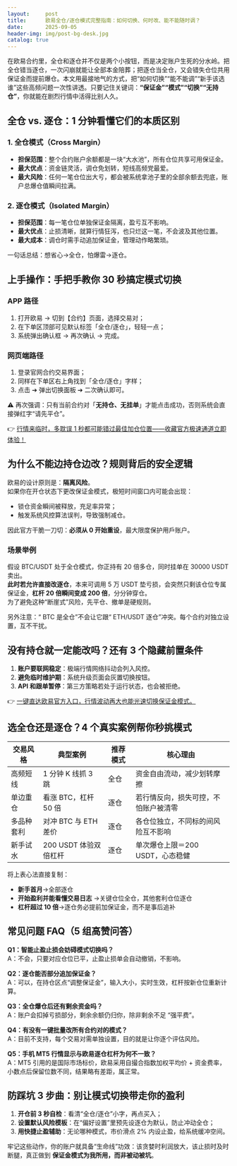 ```yaml
---
layout:     post
title:      欧易全仓/逐仓模式完整指南：如何切换、何时改、能不能随时调？
date:       2025-09-05
header-img: img/post-bg-desk.jpg
catalog: true
---
```


在欧易合约里，全仓和逐仓并不仅是两个小按钮，而是决定账户生死的分水岭。把全仓错当逐仓，一次闪崩就能让全部本金陪葬；把逐仓当全仓，又会错失仓位共用保证金而提前爆仓。本文用最接地气的方式，把“如何切换”“能不能调”“新手该选谁”这些高频问题一次性讲透。只要记住关键词：**“保证金”“模式”“切换”“无持仓”**，你就能在剧烈行情中活得比别人久。

## 全仓 vs. 逐仓：1 分钟看懂它们的本质区别

### 1. 全仓模式（Cross Margin）
- **担保范围**：整个合约账户余额都是一块“大水池”，所有仓位共享可用保证金。  
- **最大优点**：资金链灵活，调仓免划转，短线高频党最爱。  
- **最大风险**：任何一笔仓位出大亏，都会被系统拿池子里的全部余额去兜底，账户总爆仓值瞬间拉满。

### 2. 逐仓模式（Isolated Margin）
- **担保范围**：每一笔仓位单独保证金隔离，盈亏互不影响。  
- **最大优点**：止损清晰，就算行情狂泻，也只烂这一笔，不会波及其他位置。  
- **最大成本**：调仓时需手动追加保证金，管理动作略繁琐。

一句话总结：想省心→全仓，怕爆雷→逐仓。

## 上手操作：手把手教你 30 秒搞定模式切换

### APP 路径
1. 打开欧易 → 切到【合约】页面，选择交易对；  
2. 在下单区顶部可见默认标签「全仓/逐仓」，轻轻一点；  
3. 系统弹出确认框 → 再次确认 → 完成。

### 网页端路径
1. 登录官网合约交易界面；  
2. 同样在下单区右上角找到「全仓/逐仓」字样；  
3. 点击 ➔ 弹出切换面板 ➔ 二次确认即可。

⚠️ 再次强调：只有当前合约对「**无持仓、无挂单**」才能点击成功，否则系统会直接弹红字“请先平仓”。

👉 [行情来临时，多耽误 1 秒都可能错过最佳加仓位置——收藏官方极速通道立即体验！](https://okxdog.com/)

## 为什么不能边持仓边改？规则背后的安全逻辑

欧易的设计原则是：**隔离风险**。  
如果你在开仓状态下更改保证金模式，极短时间窗口内可能会出现：

- 锁仓资金瞬间被释放，充足率异常；  
- 触发系统风控算法误判，导致强制减仓。

因此官方干脆一刀切：**必须从 0 开始重设**，最大限度保护用戶账户。  

### 场景举例
假设 BTC/USDT 处于全仓模式，你正持有 20 倍多仓，同时挂单在 30000 USDT 卖出。  
**此时若允许直接改逐仓**，本来可调用 5 万 USDT 垫亏损，会突然只剩该仓位专属保证金，**杠杆 20 倍瞬间变成 200 倍**，分分钟穿仓。  
为了避免这种“断崖式”风险，先平仓、撤单是硬规则。

另外注意：“ BTC 是全仓”不会让它跟“ ETH/USDT 逐仓”冲突。每个合约对独立设置，互不干扰。

## 没有持仓就一定能改吗？还有 3 个隐藏前置条件

1. **账户要联网稳定**：极端行情网络抖动会列入风控。  
2. **避免临时维护期**：系统升级页面会灰置切换按钮。  
3. **API 和跟单暂停**：第三方策略若处于运行状态，也会被拒绝。

👉 [一键直达欧易官方入口，行情波动再大也能光速切换保证金模式。](https://okxdog.com/)

## 选全仓还是逐仓？4 个真实案例帮你秒挑模式

| 交易风格 | 典型案例 | 推荐模式 | 核心理由 |
|---|---|---|---|
| 高频短线 | 1 分钟 K 线抓 3 跳 | 全仓 | 资金自由流动，减少划转摩擦 |
| 单边重仓 | 看涨 BTC，杠杆 50 倍 | 逐仓 | 若行情反向，损失可控，不怕账户被清零 |
| 多品种套利 | 对冲 BTC 与 ETH 差价 | 逐仓 | 各仓位独立，不同标的间风险互不影响 |
| 新手试水 | 200 USDT 体验双倍杠杆 | 逐仓 | 单次爆仓上限＝200 USDT，心态稳健 |

将上表心法直接复制：  
- **新手首月**→全部逐仓  
- **开始盈利并能看懂交易日志** →关键仓位全仓，其他套利仓位逐仓  
- **杠杆超过 10 倍**→逐仓务必提前加保证金，而不是事后追补

## 常见问题 FAQ（5 组高赞问答）

**Q1：智能止盈止损会妨碍模式切换吗？**  
A：不会，只要对应仓位已平，止盈止损单会自动撤销，不影响。

**Q2：逐仓能否部分追加保证金？**  
A：可以，在持仓区点“调整保证金”，输入大小，实时生效，杠杆按新仓位重新计算。

**Q3：全仓爆仓后还有剩余资金吗？**  
A：账户会扣掉亏损部分，剩余余额仍归你，除非剩余不足 “强平费”。

**Q4：有没有一键批量改所有合约对的模式？**  
A：目前不支持，每个交易对需单独设置，目的就是让你逐个评估风险。

**Q5：手机 MT5 行情显示与欧易逐仓杠杆为何不一致？**  
A：MT5 引用的是国际市场标价，欧易采用自撮合指数加权平均价 + 资金费率，小数点后保留位数不同，结果略有差距，属正常。

## 防踩坑 3 步曲：别让模式切换带走你的盈利

1. **开仓前 3 秒自检**：看清“全仓/逐仓”小字，再点买入；  
2. **设置默认风险模板**：在“偏好设置”里预先设逐仓为默认，防止冲动全仓；  
3. **用快捷止盈辅助**：无论哪种模式，市价滑点 2% 内设止盈，给系统缓冲空间。

牢记这些动作，你的账户就具备“生命线”功效：该贪婪时利润放大，该止损时及时断腿，真正做到 **保证金模式为我所用，而非被动被坑**。